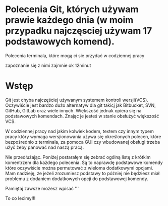 # Polecenia Git, których używam prawie każdego dnia (w moim przypadku najczęsciej używam 17 podstawowych komend).
Polecenia terminala, które mogą ci sie przydać w codziennej pracy

zapoznanie się z nimi zajmnie ok 12minut

# Wstęp
Git jest chyba najczęściej używanym systemem kontroli wersji(VCS).
Oczywiście jest bardzo dużo alternatyw dla git takicj jak Bitbucket, SVN, GitHub, GitLab oraz wiele innych.
Większość jednak opiera się na podstawowych komendach. Znając je jesteś w stanie obsłużyć większość VCS.

W codziennej pracy nad jakim kolwiek kodem, textem czy innym typem pracy który wymaga wersjionowania używa się określonych polecen,
które bezpośrednio z terminala, za pomoca GUI czy wbudowanej obsługi trzeba użyć żeby panować nad naszą pracą.

Nie przedłużając. Poniżej postarałęm się zebrać ogólną listę z krótkim komentrzem dla każdego polecenia.
Są to naprawdę podstawowe komendy które oczywiście można permutować z wieloma dodatkowymi opcjami. Mam nadzieję, 
że jeżeli zrozumiesz podstawy to później nie będziesz miał problemu z dodaniem dodatkowych opcji do podstawowej komendy.

Pamiętaj zawsze możesz wpisać
'''

To co lecimy!!!




